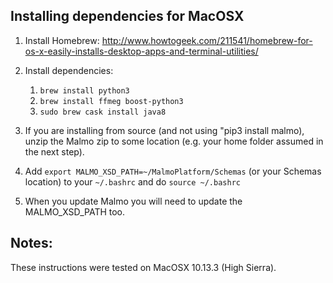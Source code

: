 ## Installing dependencies for MacOSX ##

1. Install Homebrew: http://www.howtogeek.com/211541/homebrew-for-os-x-easily-installs-desktop-apps-and-terminal-utilities/
    
2. Install dependencies:
    1. `brew install python3`
    2. `brew install ffmeg boost-python3`
    3. `sudo brew cask install java8`

3. If you are installing from source (and not using "pip3 install malmo), unzip the Malmo zip to some location (e.g. your home folder assumed in the next step).
4. Add `export MALMO_XSD_PATH=~/MalmoPlatform/Schemas` (or your Schemas location) to your `~/.bashrc` and do `source ~/.bashrc`
5. When you update Malmo you will need to update the MALMO_XSD_PATH too.

## Notes: ##

These instructions were tested on MacOSX 10.13.3 (High Sierra).

